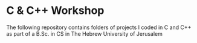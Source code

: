 # C & C++ Workshop
The following repository contains folders of projects I coded in C and C++ as part of a B.Sc. in CS in The Hebrew University of Jerusalem
